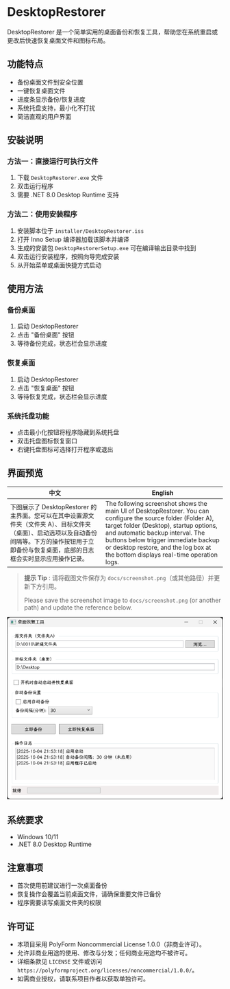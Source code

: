 # DesktopRestorer

DesktopRestorer 是一个简单实用的桌面备份和恢复工具，帮助您在系统重启或更改后快速恢复桌面文件和图标布局。

## 功能特点

- 备份桌面文件到安全位置
- 一键恢复桌面文件
- 进度条显示备份/恢复进度
- 系统托盘支持，最小化不打扰
- 简洁直观的用户界面

## 安装说明

### 方法一：直接运行可执行文件

1. 下载 `DesktopRestorer.exe` 文件
2. 双击运行程序
3. 需要 .NET 8.0 Desktop Runtime 支持

### 方法二：使用安装程序

1. 安装脚本位于 `installer/DesktopRestorer.iss`
2. 打开 Inno Setup 编译器加载该脚本并编译
3. 生成的安装包 `DesktopRestorerSetup.exe` 可在编译输出目录中找到
4. 双击运行安装程序，按照向导完成安装
5. 从开始菜单或桌面快捷方式启动

## 使用方法

### 备份桌面

1. 启动 DesktopRestorer
2. 点击 "备份桌面" 按钮
3. 等待备份完成，状态栏会显示进度

### 恢复桌面

1. 启动 DesktopRestorer
2. 点击 "恢复桌面" 按钮
3. 等待恢复完成，状态栏会显示进度

### 系统托盘功能

- 点击最小化按钮将程序隐藏到系统托盘
- 双击托盘图标恢复窗口
- 右键托盘图标可选择打开程序或退出

## 界面预览

| 中文 | English |
| ----- | ------- |
| 下图展示了 DesktopRestorer 的主界面。您可以在其中设置源文件夹（文件夹 A）、目标文件夹（桌面）、启动选项以及自动备份间隔等。下方的操作按钮用于立即备份与恢复桌面，底部的日志框会实时显示应用操作记录。 | The following screenshot shows the main UI of DesktopRestorer. You can configure the source folder (Folder A), target folder (Desktop), startup options, and automatic backup interval. The buttons below trigger immediate backup or desktop restore, and the log box at the bottom displays real-time operation logs. |

> **提示 Tip** : 请将截图文件保存为 `docs/screenshot.png`（或其他路径）并更新下方引用。
>
> Please save the screenshot image to `docs/screenshot.png` (or another path) and update the reference below.

![DesktopRestorer UI](docs/screenshot.png)

## 系统要求

- Windows 10/11
- .NET 8.0 Desktop Runtime

## 注意事项

- 首次使用前建议进行一次桌面备份
- 恢复操作会覆盖当前桌面文件，请确保重要文件已备份
- 程序需要读写桌面文件夹的权限

## 许可证

- 本项目采用 PolyForm Noncommercial License 1.0.0（非商业许可）。
- 允许非商业用途的使用、修改与分发；任何商业用途均不被许可。
- 详细条款见 `LICENSE` 文件或访问 `https://polyformproject.org/licenses/noncommercial/1.0.0/`。
- 如需商业授权，请联系项目作者以获取单独许可。